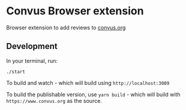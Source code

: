 # Convus Browser extension

Browser extension to add reviews to [convus.org](https://www.convus.org)

## Development

In your terminal, run:

    ./start

To build and watch - which will build using `http://localhost:3009`

To build the publishable version, use `yarn build` - which will build with `https://www.convus.org` as the source.
